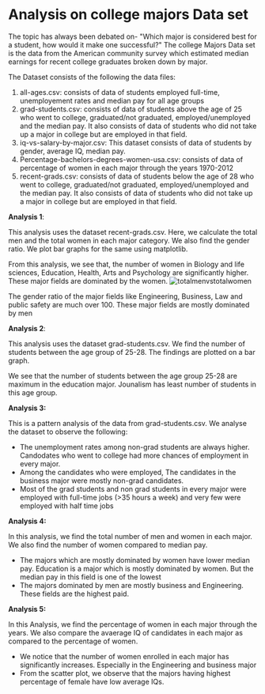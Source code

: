 
# Analysis on college majors Data set

The topic has always been debated on- "Which major is considered best for a student, how would it make one successful?" The college Majors Data set is the data from the American community survey which estimated median earnings for recent college graduates broken down by major. 

The Dataset consists of the following the data files:
1. all-ages.csv: consists of data of students employed full-time, unemployement rates and median pay for all    age groups
2. grad-students.csv: consists of data of students above the age of 25 who went to college, graduated/not graduated, employed/unemployed and the median pay. It also consists of data of students who did not take up a major in college but are employed in that field.
3. iq-vs-salary-by-major.csv: This dataset consists of data of students by gender, average IQ, median pay.
4. Percentage-bachelors-degrees-women-usa.csv: consists of data of percentage of women in each major through the years 1970-2012
5. recent-grads.csv: consists of data of students below the age of 28 who went to college, graduated/not graduated, employed/unemployed and the median pay. It also consists of data of students who did not take up a major in college but are employed in that field.



**Analysis 1**:

This analysis uses the dataset recent-grads.csv. Here, we calculate the total men and the total women in each major category. We also find the gender ratio. We plot bar graphs for the same using matplotlib.

From this analysis, we see that, the number of women in Biology and life sciences,  Education, Health, Arts and Psychology are significantly higher. These major fields are dominated by the women.
![totalmenvstotalwomen](https://cloud.githubusercontent.com/assets/25044482/25308029/4ba02488-277a-11e7-975c-3a53919de9ea.png)


The gender ratio of the major fields like Engineering, Business, Law and public safety are much over 100. These major fields are mostly dominated by men

**Analysis 2**:

This analysis uses the dataset grad-students.csv. We find the number of students between the age group of 25-28. The findings are plotted on a bar graph.

We see that the number of students between the age group 25-28 are maximum in the education major. Jounalism has least number of students in this age group.

**Analysis 3:**

This is a pattern analysis of the data from grad-students.csv. We analyse the dataset to observe the following:

+ The unemployment rates among non-grad students are always higher. Candodates who went to college had more chances of employment in every major.
+ Among the candidates who were employed, The candidates in the business major were mostly non-grad candidates. 
+ Most of the grad students and non grad students in every major were employed with full-time jobs (>35 hours a week) and very few were employed with half time jobs

**Analysis 4:**

In this analysis, we find the total number of men and women in each major. We also find the number of women compared to median pay.

+ The majors which are mostly dominated by women have lower median pay. Education is a major which is mostly dominated by women. But the median pay in this field is one of the lowest
+ The majors dominated by men are mostly business and Engineering. These fields are the highest paid. 

**Analysis 5:**

In this Analysis, we find the percentage of women in each major through the years. We also compare the avaerage IQ of candidates in each major as compared to the percentage of women.

+ We notice that the number of women enrolled in each major has significantly increases. Especially in the Engineering and business major
+ From the scatter plot, we observe that the majors having highest percentage of female have low average IQs.


```python

```
